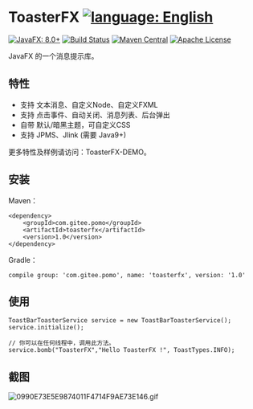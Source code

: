 # ToasterFX [![language: English](https://img.shields.io/badge/language-English-brightgreen)](README_en.md)
[![JavaFX: 8.0+](https://img.shields.io/badge/javaFX-8.0%2B-green)](https://www.oracle.com/java/technologies/javase/javase-jdk8-downloads.html)
[![Build Status](https://travis-ci.com/Mr-Po/toasterfx.svg?branch=master)](https://travis-ci.com/Mr-Po/toasterfx)
[![Maven Central](https://maven-badges.herokuapp.com/maven-central/com.gitee.pomo/toasterfx/badge.svg)](https://search.maven.org/#search|ga|1|com.gitee.pomo.toasterfx)
[![Apache License](https://img.shields.io/badge/license-Apache%20License%202.0-blue.svg)](LICENSE)

JavaFX 的一个消息提示库。

## 特性
* 支持 文本消息、自定义Node、自定义FXML
* 支持 点击事件、自动关闭、消息列表、后台弹出
* 自带 默认/暗黑主题，可自定义CSS
* 支持 JPMS、Jlink (需要 Java9+)

更多特性及样例请访问：ToasterFX-DEMO。

## 安装
Maven：
```
<dependency>
    <groupId>com.gitee.pomo</groupId>
    <artifactId>toasterfx</artifactId>
    <version>1.0</version>
</dependency>
```
Gradle：
```
compile group: 'com.gitee.pomo', name: 'toasterfx', version: '1.0'
```

## 使用
```
ToastBarToasterService service = new ToastBarToasterService();
service.initialize();

// 你可以在任何线程中，调用此方法。
service.bomb("ToasterFX","Hello ToasterFX !", ToastTypes.INFO);
```

## 截图
![0990E73E5E9874011F4714F9AE73E146.gif](https://i.loli.net/2020/09/28/RPShGny2mKedi5r.gif)
